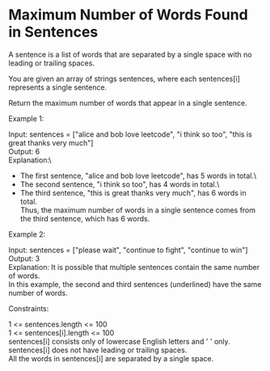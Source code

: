 # Maximum Number of Words Found in Sentences

A sentence is a list of words that are separated by a single space with no leading or trailing spaces.

You are given an array of strings sentences, where each sentences[i] represents a single sentence.

Return the maximum number of words that appear in a single sentence.

Example 1:

Input: sentences = ["alice and bob love leetcode", "i think so too", "this is great thanks very much"]\
Output: 6\
Explanation:\
- The first sentence, "alice and bob love leetcode", has 5 words in total.\
- The second sentence, "i think so too", has 4 words in total.\
- The third sentence, "this is great thanks very much", has 6 words in total.\
Thus, the maximum number of words in a single sentence comes from the third sentence, which has 6 words.

Example 2:

Input: sentences = ["please wait", "continue to fight", "continue to win"]\
Output: 3\
Explanation: It is possible that multiple sentences contain the same number of words. \
In this example, the second and third sentences (underlined) have the same number of words.
 

Constraints:

1 <= sentences.length <= 100\
1 <= sentences[i].length <= 100\
sentences[i] consists only of lowercase English letters and ' ' only.\
sentences[i] does not have leading or trailing spaces.\
All the words in sentences[i] are separated by a single space.